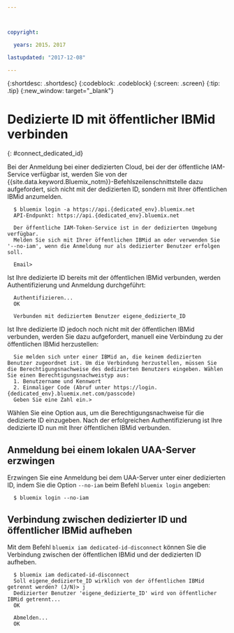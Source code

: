 ```yaml
---



copyright:

  years: 2015，2017

lastupdated: "2017-12-08"

---
```


{:shortdesc: .shortdesc}
{:codeblock: .codeblock}
{:screen: .screen}
{:tip: .tip}
{:new_window: target="_blank"}

# Dedizierte ID mit öffentlicher IBMid verbinden
{: #connect_dedicated_id}

Bei der Anmeldung bei einer dedizierten Cloud, bei der der öffentliche IAM-Service verfügbar ist, werden Sie von der {{site.data.keyword.Bluemix_notm}}-Befehlszeilenschnittstelle dazu aufgefordert, sich nicht mit der dedizierten ID, sondern mit Ihrer öffentlichen IBMid anzumelden. 


```
  $ bluemix login -a https://api.{dedicated_env}.bluemix.net
  API-Endpunkt: https://api.{dedicated_env}.bluemix.net

  Der öffentliche IAM-Token-Service ist in der dedizierten Umgebung verfügbar.
  Melden Sie sich mit Ihrer öffentlichen IBMid an oder verwenden Sie '--no-iam', wenn die Anmeldung nur als dedizierter Benutzer erfolgen soll.

  Email>
```

Ist Ihre dedizierte ID bereits mit der öffentlichen IBMid verbunden, werden Authentifizierung und Anmeldung durchgeführt: 

```
  Authentifizieren...
  OK

  Verbunden mit dediziertem Benutzer eigene_dedizierte_ID
```

Ist Ihre dedizierte ID jedoch noch nicht mit der öffentlichen IBMid verbunden, werden Sie dazu aufgefordert, manuell eine Verbindung zu der öffentlichen IBMid herzustellen: 

```
  Sie melden sich unter einer IBMid an, die keinem dedizierten Benutzer zugeordnet ist. Um die Verbindung herzustellen, müssen Sie die Berechtigungsnachweise des dedizierten Benutzers eingeben. Wählen Sie einen Berechtigungsnachweistyp aus:
  1. Benutzername und Kennwort
  2. Einmaliger Code (Abruf unter https://login.{dedicated_env}.bluemix.net.com/passcode)
  Geben Sie eine Zahl ein.>
```

Wählen Sie eine Option aus, um die Berechtigungsnachweise für die dedizierte ID einzugeben. Nach der erfolgreichen Authentifizierung ist Ihre dedizierte ID nun mit Ihrer öffentlichen IBMid verbunden. 

## Anmeldung bei einem lokalen UAA-Server erzwingen

Erzwingen Sie eine Anmeldung bei dem UAA-Server unter einer dedizierten ID, indem Sie die Option `--no-iam` beim Befehl `bluemix login` angeben: 

```
  $ bluemix login --no-iam
```

## Verbindung zwischen dedizierter ID und öffentlicher IBMid aufheben 

Mit dem Befehl `bluemix iam dedicated-id-disconnect` können Sie die Verbindung zwischen der öffentlichen IBMid und der dedizierten ID aufheben. 

```
  $ bluemix iam dedicated-id-disconnect
  Soll eigene_dedizierte_ID wirklich von der öffentlichen IBMid getrennt werden? (J/N)> j
  Dedizierter Benutzer 'eigene_dedizierte_ID' wird von öffentlicher IBMid getrennt...
  OK

  Abmelden...
  OK
```

